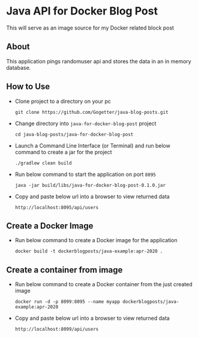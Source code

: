 # Java API for Docker Blog Post

This will serve as an image source for my Docker related block post

## About

This application pings randomuser api and stores the data in an in memory database.

## How to Use

* Clone project to a directory on your pc

    ``git clone https://github.com/Gogetter/java-blog-posts.git``

* Change directory into `java-for-docker-blog-post` project

    ```cd java-blog-posts/java-for-docker-blog-post```

* Launch a Command Line Interface (or Terminal) and run below command to create a jar for the project

    ```./gradlew clean build```

* Run below command to start the application on port `8095`

    ```java -jar build/libs/java-for-docker-blog-post-0.1.0.jar```

* Copy and paste below url into a browser to view returned data

    ```http://localhost:8095/api/users```

## Create a Docker Image

* Run below command to create a Docker image for the application

    ```docker build -t dockerblogposts/java-example:apr-2020 .```
    
## Create a container from image

* Run below command to create a Docker container from the just created image

    ```docker run -d -p 8099:8095 --name myapp dockerblogposts/java-example:apr-2020```

* Copy and paste below url into a browser to view returned data

    ```http://localhost:8099/api/users```


